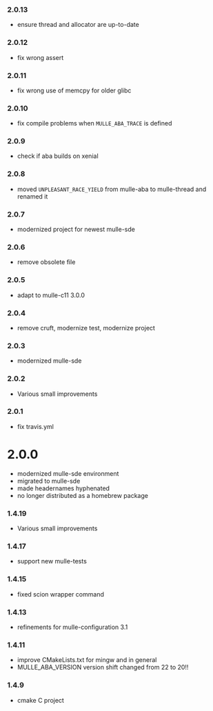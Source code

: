 ### 2.0.13

* ensure thread and allocator are up-to-date

### 2.0.12

* fix wrong assert

### 2.0.11

* fix wrong use of memcpy for older glibc

### 2.0.10

* fix compile problems when `MULLE_ABA_TRACE` is defined

### 2.0.9

* check if aba builds on xenial

### 2.0.8

* moved `UNPLEASANT_RACE_YIELD` from mulle-aba to mulle-thread and renamed it

### 2.0.7

* modernized project for newest mulle-sde

### 2.0.6

* remove obsolete file

### 2.0.5

* adapt to mulle-c11 3.0.0

### 2.0.4

* remove cruft, modernize test, modernize project

### 2.0.3

* modernized mulle-sde

### 2.0.2

* Various small improvements

### 2.0.1

* fix travis.yml

# 2.0.0

* modernized mulle-sde environment
* migrated to mulle-sde
* made headernames hyphenated
* no longer distributed as a homebrew package

### 1.4.19

* Various small improvements

### 1.4.17

* support new mulle-tests

### 1.4.15

* fixed scion wrapper command

### 1.4.13

* refinements for mulle-configuration 3.1

### 1.4.11

* improve CMakeLists.txt for mingw and in general
* MULLE_ABA_VERSION version shift changed from 22 to 20!!

### 1.4.9

* cmake C project
